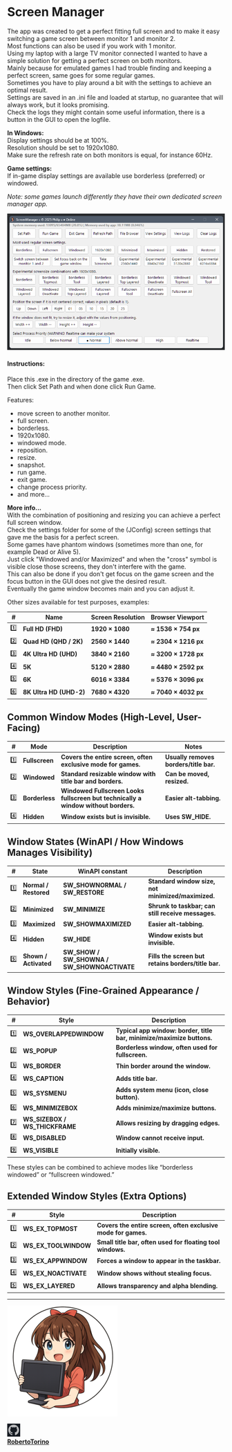 # Screen Manager

The app was created to get a perfect fitting full screen and to make it easy switching a game screen between monitor 1 and monitor 2.                    
Most functions can also be used if you work with 1 monitor.                          
Using my laptop with a large TV monitor connected I wanted to have a simple solution for getting a perfect screen on both monitors.     
Mainly because for emulated games I had trouble finding and keeping a perfect screen, same goes for some regular games.             
Sometimes you have to play around a bit with the settings to achieve an optimal result.              
Settings are saved in an .ini file and loaded at startup, no guarantee that will always work, but it looks promising.           
Check the logs they might contain some useful information, there is a button in the GUI to open the logfile.            


**In Windows:**                 
Display settings should be at 100%.                      
Resolution should be set to 1920x1080.                     
Make sure the refresh rate on both monitors is equal, for instance 60Hz.            

**Game settings:**              
If in-game display settings are available use borderless (preferred) or windowed.                   

_Note: some games launch differently they have their own dedicated screen manager app._                 

![gui.png](images/gui.png)

#### Instructions:
Place this .exe in the directory of the game .exe.                  
Then click Set Path and when done click Run Game.                   

Features:
- move screen to another monitor.
- full screen.
- borderless.
- 1920x1080.
- windowed mode.
- reposition.
- resize.
- snapshot.
- run game.
- exit game.
- change process priority.
- and more...


**More info...**                    
With the combination of positioning and resizing you can achieve a perfect full screen window.                                                  
Check the settings folder for some of the (JConfig) screen settings that gave me the basis for a perfect screen.                                           
Some games have phantom windows (sometimes more than one, for example Dead or Alive 5).                           
Just click "Windowed and/or Maximized" and when the "cross" symbol is visible close those screens, they don't interfere with the game.            
This can also be done if you don't get focus on the game screen and the focus button in the GUI does not give the desired result.               
Eventually the game window becomes main and you can adjust it.                  

Other sizes available for test purposes, examples:                    

| #   | Name                    | Screen Resolution | Browser Viewport     | 
|-----|-------------------------|-------------------|----------------------|
| 1️⃣ | **Full HD (FHD)**       | **1920 × 1080**   | **≈ 1536 × 754 px**  | 
| 2️⃣ | **Quad HD (QHD / 2K)**  | **2560 × 1440**   | **≈ 2304 × 1216 px** | 
| 3️⃣ | **4K Ultra HD (UHD)**   | **3840 × 2160**   | **≈ 3200 × 1728 px** | 
| 4️⃣ | **5K**                  | **5120 × 2880**   | **≈ 4480 × 2592 px** | 
| 5️⃣ | **6K**                  | **6016 × 3384**   | **≈ 5376 × 3096 px** | 
| 6️⃣ | **8K Ultra HD (UHD-2)** | **7680 × 4320**   | **≈ 7040 × 4032 px** | 


## Common Window Modes (High-Level, User-Facing)

| #   | Mode           | Description                                                                        | Notes                                  |
|-----|----------------|------------------------------------------------------------------------------------|----------------------------------------|
| 1️⃣ | **Fullscreen** | **Covers the entire screen, often exclusive mode for games.**                      | **Usually removes borders/title bar.** |
| 2️⃣ | **Windowed**   | **Standard resizable window with title bar and borders.**                          | **Can be moved, resized.**             |
| 3️⃣ | **Borderless** | **Windowed Fullscreen	Looks fullscreen but technically a window without borders.** | **Easier alt-tabbing.**                |
| 4️⃣ | **Hidden**     | **Window exists but is invisible.**                                                | **Uses SW_HIDE.**                      |


## Window States (WinAPI / How Windows Manages Visibility)

| #   | State                 | WinAPI constant                             | Description                                         |
|-----|-----------------------|---------------------------------------------|-----------------------------------------------------|
| 1️⃣ | **Normal / Restored** | **SW_SHOWNORMAL / SW_RESTORE**              | **Standard window size, not minimized/maximized.**  |
| 2️⃣ | **Minimized**         | **SW_MINIMIZE**                             | **Shrunk to taskbar; can still receive messages.**  |
| 3️⃣ | **Maximized**         | **SW_SHOWMAXIMIZED**                        | **Easier alt-tabbing.**                             |
| 4️⃣ | **Hidden**            | **SW_HIDE**                                 | **Window exists but invisible.**                    |
| 5️⃣ | **Shown / Activated** | **SW_SHOW / SW_SHOWNA / SW_SHOWNOACTIVATE** | **Fills the screen but retains borders/title bar.** | 


## Window Styles (Fine-Grained Appearance / Behavior)

| #   | Style                          | Description                                                           |
|-----|--------------------------------|-----------------------------------------------------------------------|
| 1️⃣ | **WS_OVERLAPPEDWINDOW**        | **Typical app window: border, title bar, minimize/maximize buttons.** |
| 2️⃣ | **WS_POPUP**                   | **Borderless window, often used for fullscreen.**                     |
| 3️⃣ | **WS_BORDER**                  | **Thin border around the window.**                                    |
| 4️⃣ | **WS_CAPTION**                 | **Adds title bar.**                                                   |
| 5️⃣ | **WS_SYSMENU**                 | **Adds system menu (icon, close button).**                            |
| 6️⃣ | **WS_MINIMIZEBOX**             | **Adds minimize/maximize buttons.**                                   |
| 7️⃣ | **WS_SIZEBOX / WS_THICKFRAME** | **Allows resizing by dragging edges.**                                |
| 8️⃣ | **WS_DISABLED**                | **Window cannot receive input.**                                      |
| 9️⃣ | **WS_VISIBLE**                 | **Initially visible.**                                                |

These styles can be combined to achieve modes like “borderless windowed” or “fullscreen windowed.”


## Extended Window Styles (Extra Options)

| #   | Style                | Description                                                   | 
|-----|----------------------|---------------------------------------------------------------|
| 1️⃣ | **WS_EX_TOPMOST**    | **Covers the entire screen, often exclusive mode for games.** |
| 2️⃣ | **WS_EX_TOOLWINDOW** | **Small title bar, often used for floating tool windows.**    | 
| 3️⃣ | **WS_EX_APPWINDOW**  | **Forces a window to appear in the taskbar.**                 |
| 4️⃣ | **WS_EX_NOACTIVATE** | **Window shows without stealing focus.**                      |
| 5️⃣ | **WS_EX_LAYERED**    | **Allows transparency and alpha blending.**                   |


---

![ScreenManager.png](images/sm.png)

![github.png](images/gh.png)                
**[RobertoTorino](https://github.com/RobertoTorino)**                     
